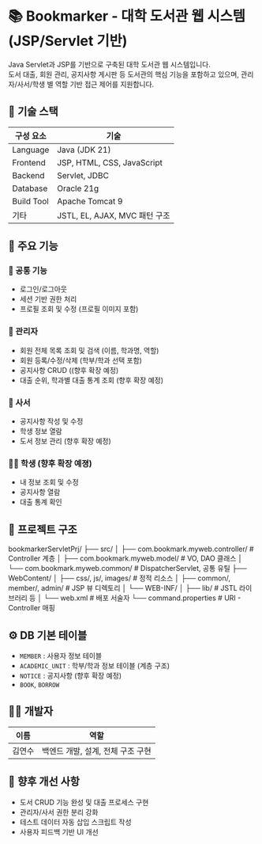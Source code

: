 # 📚 Bookmarker - 대학 도서관 웹 시스템 (JSP/Servlet 기반)

Java Servlet과 JSP를 기반으로 구축된 대학 도서관 웹 시스템입니다.  
도서 대출, 회원 관리, 공지사항 게시판 등 도서관의 핵심 기능을 포함하고 있으며, 관리자/사서/학생 별 역할 기반 접근 제어를 지원합니다.


## 🔧 기술 스택

| 구성 요소 | 기술 |
|-----------|------|
| Language | Java (JDK 21) |
| Frontend | JSP, HTML, CSS, JavaScript |
| Backend | Servlet, JDBC |
| Database | Oracle 21g |
| Build Tool | Apache Tomcat 9 |
| 기타 | JSTL, EL, AJAX, MVC 패턴 구조 |



## 🧩 주요 기능

### 📖 공통 기능
- 로그인/로그아웃
- 세션 기반 권한 처리
- 프로필 조회 및 수정 (프로필 이미지 포함)

### 👤 관리자
- 회원 전체 목록 조회 및 검색 (이름, 학과명, 역할)
- 회원 등록/수정/삭제 (학부/학과 선택 포함)
- 공지사항 CRUD ((향후 확장 예정)
- 대출 순위, 학과별 대출 통계 조회 (향후 확장 예정)

### 📗 사서
- 공지사항 작성 및 수정
- 학생 정보 열람
- 도서 정보 관리 (향후 확장 예정)

### 👨‍🎓 학생 (향후 확장 예졍)
- 내 정보 조회 및 수정
- 공지사항 열람
- 대출 통계 확인



## 📁 프로젝트 구조
bookmarkerServletPrj/
├── src/
│ ├── com.bookmark.myweb.controller/ # Controller 계층
│ ├── com.bookmark.myweb.model/ # VO, DAO 클래스
│ └── com.bookmark.myweb.common/ # DispatcherServlet, 공통 유틸
├── WebContent/
│ ├── css/, js/, images/ # 정적 리소스
│ ├── common/, member/, admin/ # JSP 뷰 디렉토리
│ └── WEB-INF/
│ ├── lib/ # JSTL 라이브러리 등
│ └── web.xml # 배포 서술자
└── command.properties # URI - Controller 매핑




## ⚙️ DB 기본 테이블

- `MEMBER` : 사용자 정보 테이블
- `ACADEMIC_UNIT` : 학부/학과 정보 테이블 (계층 구조)
- `NOTICE` : 공지사항 (향후 확장 예정)
- `BOOK`, `BORROW`



## 🙋‍♀️ 개발자

| 이름 | 역할 |
|------|------|
| 김연수 | 백엔드 개발, 설계, 전체 구조 구현 |



## 📌 향후 개선 사항

- 도서 CRUD 기능 완성 및 대출 프로세스 구현
- 관리자/사서 권한 분리 강화
- 테스트 데이터 자동 삽입 스크립트 작성
- 사용자 피드백 기반 UI 개선



